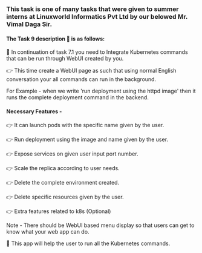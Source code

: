 ### This task is one of many tasks that were given to summer interns at Linuxworld Informatics Pvt Ltd by our belowed Mr. Vimal Daga Sir.

#### The Task 9 description 📄 is as follows:

📌 In continuation of task 7.1 you need to Integrate Kubernetes commands that can be run through WebUI created by you. 

👉 This time create a WebUI page as such that using normal English conversation your all commands can run in the background. 

For Example - when we write 'run deployment using the httpd image' then it runs the complete deployment command in the backend. 

#### Necessary Features -

👉 It can launch pods with the specific name given by the user. 

👉 Run deployment using the image and name given by the user. 

👉 Expose services on given user input port number. 

👉 Scale the replica according to user needs. 

👉 Delete the complete environment created. 

👉 Delete specific resources given by the user. 

👉 Extra features related to k8s (Optional) 

Note - There should be WebUI based menu display so that users can get to know what your web app can do. 

📌 This app will help the user to run all the Kubernetes commands.




























